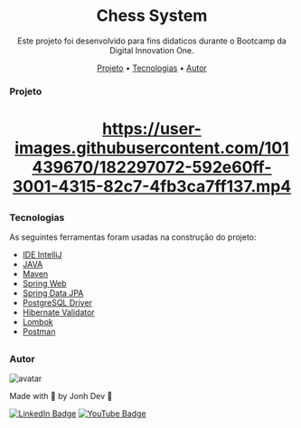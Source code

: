 <h1 align="center"> Chess System </h1>

<p align="center">Este projeto foi desenvolvido para fins didaticos durante o Bootcamp da Digital Innovation One.</p>

<p align="center">
 <a href="#projeto">Projeto</a> •
 <a href="#tecnologias">Tecnologias</a> •
 <a href="#autor">Autor</a>
</p>


### Projeto

<h1 align="center">

https://user-images.githubusercontent.com/101439670/182297072-592e60ff-3001-4315-82c7-4fb3ca7ff137.mp4

</h1>

### Tecnologias

As seguintes ferramentas foram usadas na construção do projeto:

- [IDE IntelliJ](https://www.jetbrains.com/pt-br/idea/)
- [JAVA](https://docs.oracle.com/en/java/index.html)
- [Maven](https://maven.apache.org/)
- [Spring Web](https://spring.io/projects/spring-ws)
- [Spring Data JPA](https://spring.io/projects/spring-data-jpa)
- [PostgreSQL Driver](https://www.postgresql.org/docs/)
- [Hibernate Validator](https://hibernate.org/validator/)
- [Lombok](https://projectlombok.org/)
- [Postman](https://www.postman.com/)

##

### Autor

![avatar](https://user-images.githubusercontent.com/101439670/181940218-4f68ffb9-0d35-40df-b8e9-86629333d244.png)


Made with 💜 by Jonh Dev 👋

[![LinkedIn Badge](https://img.shields.io/badge/-LINKEDIN-blue?style=flat-square&logo=Linkedin&logoColor=white&link="https://www.linkedin.com/in/jo%C3%A3o-carlos-schwab-zanardi-752591213/)](https://www.linkedin.com/in/jo%C3%A3o-carlos-schwab-zanardi-752591213/)
[![YouTube Badge](https://img.shields.io/badge/-YOUTUBE-EF1A19?style=flat-square&logo=YouTube&logoColor=white&link=https://www.youtube.com/channel/UCV3Nucywtqi6iSM5PsX9SQA)](https://www.youtube.com/channel/UCV3Nucywtqi6iSM5PsX9SQA)
